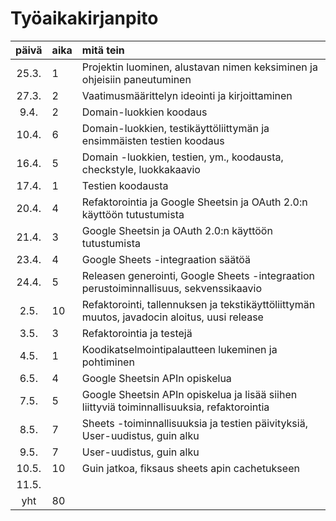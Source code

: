  # Työaikakirjanpito

| päivä | aika | mitä tein  |
| :----:|:-----| :-----|
| 25.3. | 1    | Projektin luominen, alustavan nimen keksiminen ja ohjeisiin paneutuminen |
| 27.3. | 2    | Vaatimusmäärittelyn ideointi ja kirjoittaminen |
| 9.4.  | 2    | Domain-luokkien koodaus |
| 10.4. | 6    | Domain-luokkien, testikäyttöliittymän ja ensimmäisten testien koodaus |
| 16.4. | 5    | Domain -luokkien, testien, ym., koodausta, checkstyle, luokkakaavio |
| 17.4. | 1    | Testien koodausta |
| 20.4. | 4    | Refaktorointia ja Google Sheetsin ja OAuth 2.0:n käyttöön tutustumista |
| 21.4. | 3    | Google Sheetsin ja OAuth 2.0:n käyttöön tutustumista |
| 23.4. | 4    | Google Sheets -integraation säätöä |
| 24.4. | 5    | Releasen generointi, Google Sheets -integraation perustoiminnallisuus, sekvenssikaavio |
| 2.5.  | 10   | Refaktorointi, tallennuksen ja tekstikäyttöliittymän muutos, javadocin aloitus, uusi release |
| 3.5.  | 3    | Refaktorointia ja testejä |
| 4.5.  | 1    | Koodikatselmointipalautteen lukeminen ja pohtiminen |
| 6.5.  | 4    | Google Sheetsin APIn opiskelua |
| 7.5.  | 5    | Google Sheetsin APIn opiskelua ja lisää siihen liittyviä toiminnallisuuksia, refaktorointia |
| 8.5.  | 7    | Sheets -toiminnallisuuksia ja testien päivityksiä, User-uudistus, guin alku |
| 9.5.  | 7    | User-uudistus, guin alku |
| 10.5. | 10   | Guin jatkoa, fiksaus sheets apin cachetukseen |
| 11.5. |      |  |
| yht   | 80   | | 
